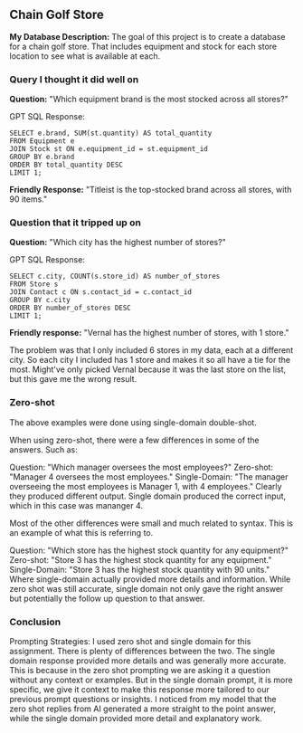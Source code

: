 ## Chain Golf Store

**My Database Description:** The goal of this project is to create a database for a chain golf store. That includes equipment and stock for each store location to see what is available at each.


### Query I thought it did well on

**Question:** "Which equipment brand is the most stocked across all stores?"

GPT SQL Response:
```
SELECT e.brand, SUM(st.quantity) AS total_quantity
FROM Equipment e
JOIN Stock st ON e.equipment_id = st.equipment_id
GROUP BY e.brand
ORDER BY total_quantity DESC
LIMIT 1;
```
**Friendly Response:** "Titleist is the top-stocked brand across all stores, with 90 items."

### Question that it tripped up on

**Question:** "Which city has the highest number of stores?"

GPT SQL Response:
```
SELECT c.city, COUNT(s.store_id) AS number_of_stores
FROM Store s
JOIN Contact c ON s.contact_id = c.contact_id
GROUP BY c.city
ORDER BY number_of_stores DESC
LIMIT 1;
```
**Friendly response:** "Vernal has the highest number of stores, with 1 store."

The problem was that I only included 6 stores in my data, each at a different city. So each city I included has 1 store and makes it so all have a tie for the most. Might've only picked Vernal because it was the last store on the list, but this gave me the wrong result.

### Zero-shot
The above examples were done using single-domain double-shot.

When using zero-shot, there were a few differences in some of the answers. Such as:

Question: "Which manager oversees the most employees?"
Zero-shot: "Manager 4 oversees the most employees."
Single-Domain: "The manager overseeing the most employees is Manager 1, with 4 employees."
Clearly they produced different output. Single domain produced the correct input, which in this case was mananger 4. 

Most of the other differences were small and much related to syntax. This is an example of what this is referring to.

Question: "Which store has the highest stock quantity for any equipment?"
Zero-shot: "Store 3 has the highest stock quantity for any equipment."
Single-Domain: "Store 3 has the highest stock quantity with 90 units."
Where single-domain actually provided more details and information. While zero shot was still accurate, single domain not only gave the right answer but potentially the follow up question to that answer.


### Conclusion
Prompting Strategies: I used zero shot and single domain for this assignment. There is plenty of differences between the two. The single domain response provided more details and was generally more accurate. This is because in the zero shot prompting we are asking it a question without any context or examples. But in the single domain prompt, it is more specific, we give it context to make this response more tailored to our previous prompt questions or insights. I noticed from my model that the zero shot replies from AI generated a more straight to the point answer, while the single domain provided more detail and explanatory work. 
